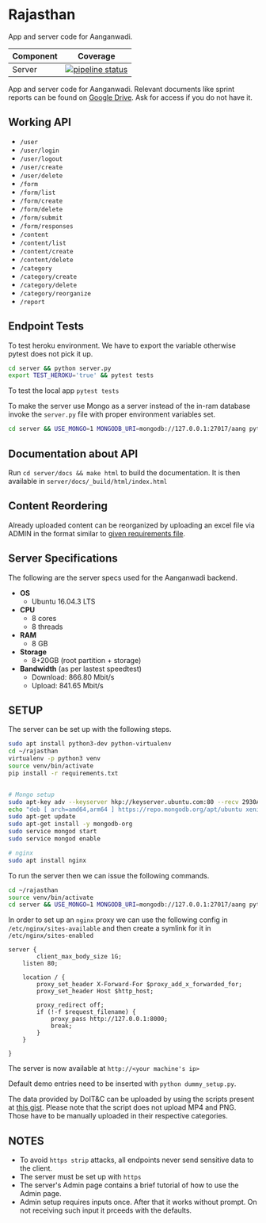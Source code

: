 Rajasthan
=========

App and server code for Aanganwadi.

| Component | Coverage                                 |
| --------- | ---------------------------------------- |
| Server    | [![pipeline status](https://gitlab.com/theSage21/rajasthan/badges/master/pipeline.svg)](https://gitlab.com/theSage21/rajasthan/commits/master) |


App and server code for Aanganwadi. Relevant documents like sprint reports can be found on [Google Drive](https://drive.google.com/drive/folders/0B9peBTEXP4UdSWRmR0tKb01zaGM?usp=sharing). Ask for access if you do not have it.


Working API
----------

- `/user`
- `/user/login`
- `/user/logout`
- `/user/create`
- `/user/delete`
- `/form`
- `/form/list`
- `/form/create`
- `/form/delete`
- `/form/submit`
- `/form/responses`
- `/content`
- `/content/list`
- `/content/create`
- `/content/delete`
- `/category`
- `/category/create`
- `/category/delete`
- `/category/reorganize`
- `/report`



Endpoint Tests
-----

To test heroku environment. We have to export the variable otherwise pytest does not pick it up.

```bash
cd server && python server.py
export TEST_HEROKU='true' && pytest tests
```

To test the local app `pytest tests`

To make the server use Mongo as a server instead of the in-ram database invoke the `server.py` file with proper environment variables set.

```bash
cd server && USE_MONGO=1 MONGODB_URI=mongodb://127.0.0.1:27017/aang python server.py
```

Documentation about API
----

Run `cd server/docs && make html` to build the documentation. It is then available in `server/docs/_build/html/index.html`


Content Reordering
---------------

Already uploaded content can be reorganized by uploading an excel file via ADMIN in the format similar to [given requirements file](server/tree.xlsx).

## Server Specifications

The following are the server specs used for the Aanganwadi backend.

- **OS**
  - Ubuntu 16.04.3 LTS
- **CPU**
  - 8 cores
  - 8 threads
- **RAM**
  - 8 GB
- **Storage**
  - 8+20GB (root partition + storage)
- **Bandwidth** (as per lastest  speedtest)
  - Download: 866.80 Mbit/s
  - Upload: 841.65 Mbit/s

## SETUP

The server can be set up with the following steps.

```bash
sudo apt install python3-dev python-virtualenv
cd ~/rajasthan
virtualenv -p python3 venv
source venv/bin/activate
pip install -r requirements.txt


# Mongo setup
sudo apt-key adv --keyserver hkp://keyserver.ubuntu.com:80 --recv 2930ADAE8CAF5059EE73BB4B58712A2291FA4AD5
echo "deb [ arch=amd64,arm64 ] https://repo.mongodb.org/apt/ubuntu xenial/mongodb-org/3.6 multiverse" | sudo tee /etc/apt/sources.list.d/mongodb-org-3.6.list
sudo apt-get update
sudo apt-get install -y mongodb-org
sudo service mongod start
sudo service mongod enable

# nginx
sudo apt install nginx
```

To run the server then we can issue the following commands.

```bash
cd ~/rajasthan
source venv/bin/activate
cd server && USE_MONGO=1 MONGODB_URI=mongodb://127.0.0.1:27017/aang python server.py
```

In order to set up an `nginx` proxy we can use the following config in `/etc/nginx/sites-available` and then create a symlink for it in `/etc/nginx/sites-enabled`

```
server {
        client_max_body_size 1G;
	listen 80;

	location / {
		proxy_set_header X-Forward-For $proxy_add_x_forwarded_for;
		proxy_set_header Host $http_host;

		proxy_redirect off;
		if (!-f $request_filename) {
		    proxy_pass http://127.0.0.1:8000;
		    break;
		}
	}

}
```

The server is now available at `http://<your machine's ip>`

Default demo entries need to be inserted with `python dummy_setup.py`.

The data provided by DoIT&C can be uploaded by using the scripts present at [this gist](https://gist.github.com/theSage21/5c73da683be8751e19e8558c75c64638). Please note that the script does not upload MP4 and PNG. Those have to be manually uploaded in their respective categories.

NOTES
-----

- To avoid `https strip` attacks, all endpoints never send sensitive data to the client.
- The server must be set up with `https`
- The server's Admin page contains a brief tutorial of how to use the Admin page.
- Admin setup requires inputs once. After that it works without prompt. On not receiving such input it prceeds with the defaults.
